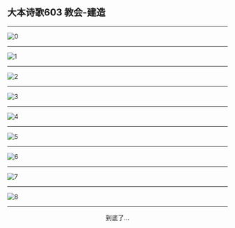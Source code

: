 
## 大本诗歌603 教会-建造
        
<div id="aplayer0"></div>

---

<img alt="0" data-original="/data/d0603/0.png">

---

<img alt="1" data-original="/data/d0603/1.png">

---

<img alt="2" data-original="/data/d0603/2.png">

---

<img alt="3" data-original="/data/d0603/3.png">

---

<img alt="4" data-original="/data/d0603/4.png">

---

<img alt="5" data-original="/data/d0603/5.png">

---

<img alt="6" data-original="/data/d0603/6.png">

---

<img alt="7" data-original="/data/d0603/7.png">

---

<img alt="8" data-original="/data/d0603/8.png">

---

<p style="text-align: center">到底了...</p>

<script src="/js/dist-view.js"></script>

<script>
MAIN.id = 'd0603';
        
const ap0 = new APlayer({
    container: document.getElementById('aplayer0'),
    volume: 1,
    loop: 'none',
    preload: 'none',
    audio: [{
        name: '大本诗歌603.mp3',
        artist: '大本诗歌',
        url: 'https://res.wx.qq.com/voice/getvoice?mediaid=MzI0NTk3MDM5M18yMjQ3NDk1MTE2',
        cover: '/favicon'
    }]
});
</script>
